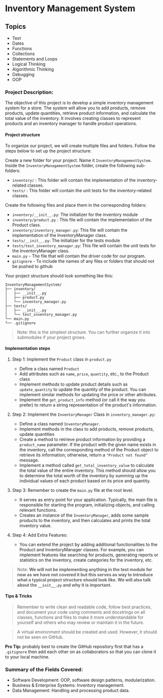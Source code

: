 # Inventory Management System

## Topics

- Text
- Dates
- Functions
- Collections
- Statements and Loops
- Logical Thinking
- Algorithmic Thinking
- Debugging
- OOP

### Project Description:

The objective of this project is to develop a simple inventory management system for a store. The system will allow you to add products, remove products, update quantities, retrieve product information, and calculate the total value of the inventory. It involves creating classes to represent products and an inventory manager to handle product operations. 

#### Project structure

To organize our project, we will create multiple files and folders. Follow the steps below to set up the project structure:

Create a new folder for your project. Name it `InventoryManagementSystem`. Inside the `InventoryManagementSystem` folder, create the following sub-folders:

- `inventory/` : This folder will contain the implementation of the inventory-related classes.
- `tests/` : This folder will contain the unit tests for the inventory-related classes.

Create the following files and place them in the corresponding folders:

- `inventory/__init__.py`: The initializer for the inventory module 
- `inventory/product.py` : This file will contain the implementation of the Product class.
- `inventory/inventory_manager.py`: This file will contain the implementation of the InventoryManager class.
- `tests/__init__.py`: The initializer for the tests module
- `tests/test_inventory_manager.py`: This file will contain the unit tests for the InventoryManager class.
- `main.py` - The file that will contain the driver code for our program.
- `gitignore` - To include the names of any files or folders that should not be pushed to github

Your project structure should look something like this:

    
    InventoryManagementSystem/
    ├── inventory/
    │   ├── __init__.py
    │   ├── product.py
    │   └── inventory_manager.py
    ├── tests/
    │   ├── __init__.py
    │   └── test_inventory_manager.py
    └── main.py
    └── .gitignore
    

> Note: this is the simplest structure. You can further organize it into submodules if your project grows.

#### Implementation steps

1. Step 1: Implement the `Product` class in `product.py`
    - Define a class named `Product`
    - Add attributes such as `name`, `price`, `quantity`, etc., to the Product class
    - Implement methods to update product details such as `update_quantity` to update the quantity of the product. You can implement similar methods for updating the price or other attributes.
    - Implement the `get_product_info` method (or call it the way you prefer) to return a string representation of the product's information.

2. Step 2: Implement the `InventoryManager` Class in `inventory_manager.py`:
    - Define a class named `InventoryManager`.
    - Implement methods in the class to add products, remove products, update quantities
    - Create a method to retrieve product information by providing a `product_name` parameter. If the product with the given name exists in the inventory, call the corresponding method of the Product object to retrieve its information; otherwise, return a `"Product not found"` message.
    - Implement a method called `get_total_inventory_value` to calculate the total value of the entire inventory. This method should allow you to determine the total worth of the inventory by summing up the individual values of each product based on its price and quantity.

3. Step 3: Remember to create the `main.py` file at the root level.
    - It serves as entry point for your application. Typically, the main file is responsible for starting the program, initializing objects, and calling relevant functions.
    - Creates an instance of the `InventoryManager`, adds some sample products to the inventory, and then calculates and prints the total inventory value.

4. Step 4: Add Extra Features:
    - You can extend the project by adding additional functionalities to the Product and InventoryManager classes. For example, you can implement features like searching for products, generating reports or statistics on the inventory, create categories for the inventory, etc.
    
> Note: **We will not be implementing anything in the test module for now as we have not covered it but this serves as way to introduce what a typical project structure should look like. We will also talk about the `__init__.py` and why it is important.**

#### Tips & Tricks

> Remember to write clean and readable code, follow best practices, and document your code using comments and docstrings on all classes, functions and files to make it more understandable for yourself and others who may review or maintain it in the future.

> A virtual environment should be created and used. However, it should not be seen on GitHub.

**Pro Tip:** probably best to create the GitHub repository first that has a  `.gitignore` then add each other on as collaborators so that you can clone it to your local machine. 

### Summary of the Fields Covered:

- Software Development: OOP, software design patterns, modularization.
- Business & Enterprise Systems: Inventory management.
- Data Management: Handling and processing product data.
